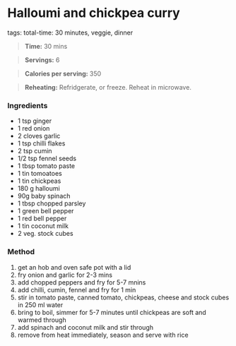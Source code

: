 # Halloumi and chickpea curry
tags: total-time: 30 minutes, veggie, dinner

> **Time:** 30 mins

> **Servings:** 6

> **Calories per serving:** 350 

> **Reheating:** Refridgerate, or freeze. Reheat in microwave.

### Ingredients

* 1 tsp ginger
* 1 red onion
* 2 cloves garlic
* 1 tsp chilli flakes
* 2 tsp cumin
* 1/2 tsp fennel seeds
* 1 tbsp tomato paste
* 1 tin tomoatoes
* 1 tin chickpeas
* 180 g halloumi
* 90g baby spinach
* 1 tbsp chopped parsley
* 1 green bell pepper
* 1 red bell pepper
* 1 tin coconut milk
* 2 veg. stock cubes

### Method

1. get an hob and oven safe pot with a lid
2. fry onion and garlic for 2-3 mins
3. add chopped peppers and fry for 5-7 mnins
4. add chilli, cumin, fennel and fry for 1 min
5. stir in tomato paste, canned tomato, chickpeas, cheese and stock cubes in 250 ml water
6. bring to boil, simmer for 5-7 minutes until chickpeas are soft and warmed through
7. add spinach and coconut milk and stir through
8. remove from heat immediately, season and serve with rice
